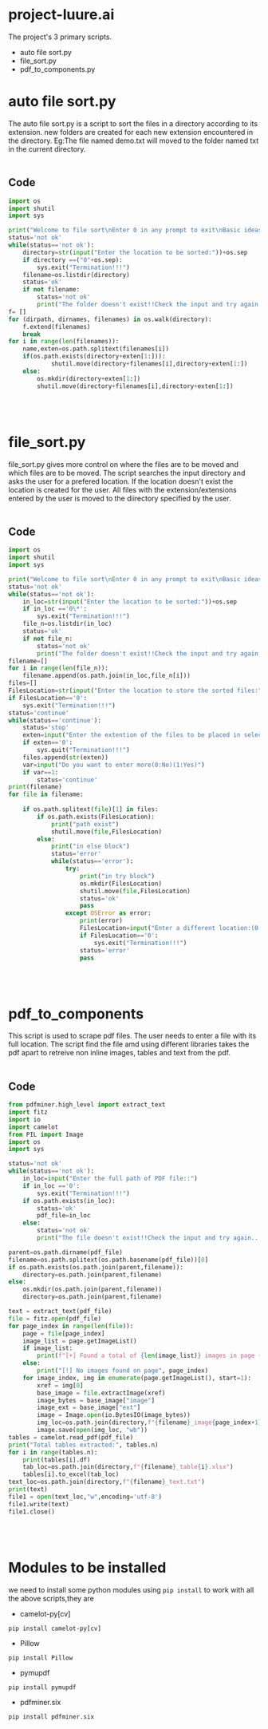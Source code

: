 # project-luure.ai
The project's 3 primary scripts.<br>
* auto file sort.py
* file_sort.py
* pdf_to_components.py<br>
# auto file sort.py
The auto file sort.py is a script to sort the files in a directory according to its extension. new folders are created for each new extension encountered in the directory.
Eg:The file named demo.txt will moved to the folder named txt in the current directory.<br><br>
## Code<br>
```python
import os
import shutil
import sys

print("Welcome to file sort\nEnter 0 in any prompt to exit\nBasic ideas of files and file extensions are necessary for operation of the program")
status='not ok'
while(status=='not ok'):
    directory=str(input("Enter the location to be sorted:"))+os.sep
    if directory ==("0"+os.sep):
        sys.exit("Termination!!!")
    filename=os.listdir(directory)
    status='ok'
    if not filename:
        status='not ok'
        print("The folder doesn't exist!!Check the input and try again...\n0 for termination")
f= []
for (dirpath, dirnames, filenames) in os.walk(directory):
    f.extend(filenames)
    break
for i in range(len(filenames)):
    name,exten=os.path.splitext(filenames[i])
    if(os.path.exists(directory+exten[1:])):
            shutil.move(directory+filenames[i],directory+exten[1:])
    else:
        os.mkdir(directory+exten[1:])
        shutil.move(directory+filenames[i],directory+exten[1:])
```
<br><br>
# file_sort.py
file_sort.py gives more control on where the files are to be moved and which files are to be moved. The script searches the input directory and asks the user for a prefered location. If the location doesn't exist the location is created for the user. All files with the extension/extensions entered by the user is moved to the diirectory specified by the user.<br><br>
## Code<br>
```python
import os
import shutil
import sys

print("Welcome to file sort\nEnter 0 in any prompt to exit\nBasic ideas of files and file extensions are necessary for operation of the program")
status='not ok'
while(status=='not ok'):
    in_loc=str(input("Enter the location to be sorted:"))+os.sep
    if in_loc =='0\*':
        sys.exit("Termination!!!")
    file_n=os.listdir(in_loc)
    status='ok'
    if not file_n:
        status='not ok'
        print("The folder doesn't exist!!Check the input and try again...\n0 for termination")
filename=[]
for i in range(len(file_n)):
    filename.append(os.path.join(in_loc,file_n[i]))
files=[]
FilesLocation=str(input("Enter the location to store the sorted files:"))
if FilesLocation=='0':
    sys.exit("Termination!!!")
status='continue'
while(status=='continue'):
    status='stop'
    exten=input("Enter the extention of the files to be placed in selected location:")
    if exten=='0':
        sys.quit("Termination!!!")
    files.append(str(exten))
    var=input("Do you want to enter more(0:No)(1:Yes)")
    if var==1:
        status='continue'
print(filename)
for file in filename:
    
    if os.path.splitext(file)[1] in files:
        if os.path.exists(FilesLocation):
            print("path exist")
            shutil.move(file,FilesLocation)
        else:
            print("in else block")
            status='error'
            while(status=='error'):
                try:
                    print("in try block")
                    os.mkdir(FilesLocation)
                    shutil.move(file,FilesLocation)
                    status='ok'
                    pass
                except OSError as error:
                    print(error)
                    FilesLocation=input("Enter a different location:(0 for termination)")
                    if FilesLocation=='0':
                        sys.exit("Termination!!!")
                    status='error'
                    pass
```
<br><br>
# pdf_to_components
This script is used to scrape pdf files. The user needs to enter a file with its full location. The script find the file amd using different libraries takes the pdf apart to retreive non inline images, tables and text from the pdf.<br><br>
## Code<br>
```python
from pdfminer.high_level import extract_text
import fitz
import io
import camelot
from PIL import Image
import os
import sys

status='not ok'
while(status=='not ok'):
	in_loc=input("Enter the full path of PDF file::")
	if in_loc =='0':
		sys.exit("Termination!!!")
	if os.path.exists(in_loc):
		status='ok'
		pdf_file=in_loc
	else:
		status='not ok'
		print("The file doesn't exist!!Check the input and try again...\n0 for termination")

parent=os.path.dirname(pdf_file)
filename=os.path.splitext(os.path.basename(pdf_file))[0]
if os.path.exists(os.path.join(parent,filename)):
	directory=os.path.join(parent,filename)
else:
	os.mkdir(os.path.join(parent,filename))
	directory=os.path.join(parent,filename)

text = extract_text(pdf_file)
file = fitz.open(pdf_file)
for page_index in range(len(file)):
	page = file[page_index]
	image_list = page.getImageList()
	if image_list:
		print(f"[+] Found a total of {len(image_list)} images in page {page_index}")
	else:
		print("[!] No images found on page", page_index)
	for image_index, img in enumerate(page.getImageList(), start=1):
		xref = img[0]
		base_image = file.extractImage(xref)
		image_bytes = base_image["image"]
		image_ext = base_image["ext"]
		image = Image.open(io.BytesIO(image_bytes))
		img_loc=os.path.join(directory,f"{filename}_image{page_index+1}_{image_index}.{image_ext}")
		image.save(open(img_loc, "wb"))
tables = camelot.read_pdf(pdf_file)
print("Total tables extracted:", tables.n)
for i in range(tables.n):
	print(tables[i].df)
	tab_loc=os.path.join(directory,f"{filename}_table{i}.xlsx")
	tables[i].to_excel(tab_loc)
text_loc=os.path.join(directory,f"{filename}_text.txt")
print(text)
file1 = open(text_loc,"w",encoding='utf-8')
file1.write(text)
file1.close()
```
<br><br>
# Modules to be installed 
we need to install some python modules  using `pip install` to work with all the above scripts,they are
* camelot-py[cv]
```
pip install camelot-py[cv]
```
* Pillow
```
pip install Pillow
```
* pymupdf
```
pip install pymupdf
```
* pdfminer.six
```
pip install pdfminer.six
```

